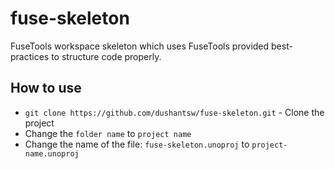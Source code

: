 # fuse-skeleton
FuseTools workspace skeleton which uses FuseTools provided best-practices to structure
code properly.

## How to use
- ``git clone https://github.com/dushantsw/fuse-skeleton.git`` - Clone the project
- Change the ``folder name`` to ``project name``
- Change the name of the file: ``fuse-skeleton.unoproj`` to ``project-name.unoproj`` 

